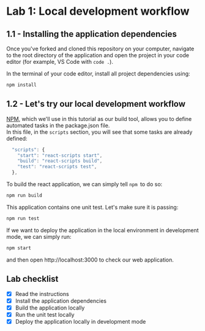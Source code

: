 # Lab 1: Local development workflow

## 1.1 - Installing the application dependencies
Once you've forked and cloned this repository on your computer, navigate to the root directory of the application and open the project in your code editor (for example, VS Code with `code .`).    

In the terminal of your code editor, install all project dependencies using:
```sh
npm install
```

## 1.2 - Let's try our local development workflow

[NPM](https://docs.npmjs.com/about-npm), which we'll use in this tutorial as our build tool, allows you to define automated tasks in the package.json file.   
In this file, in the `scripts` section, you will see that some tasks are already defined:

```javascript
  "scripts": {
    "start": "react-scripts start",
    "build": "react-scripts build",
    "test": "react-scripts test",
  },
  ```

To build the react application, we can simply tell `npm `to do so:

```sh
npm run build
```

This application contains one unit test. Let's make sure it is passing:

```sh
npm run test
```

If we want to deploy the application in the local environment in development mode, we can simply run:

```sh
npm start
```

and then open http://localhost:3000 to check our web application.

## Lab checklist

- [x] Read the instructions
- [x] Install the application dependencies
- [x] Build the application locally
- [x] Run the unit test locally
- [x] Deploy the application locally in development mode
